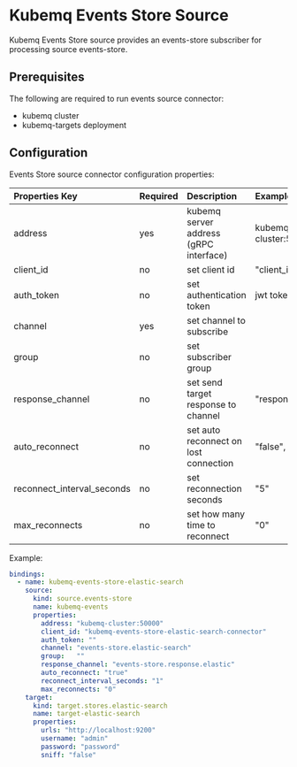 # Kubemq Events Store Source

Kubemq Events Store source provides an events-store subscriber for processing source events-store.

## Prerequisites
The following are required to run events source connector:

- kubemq cluster
- kubemq-targets deployment


## Configuration

Events Store source connector configuration properties:

| Properties Key             | Required | Description                           | Example            |
|:---------------------------|:---------|:--------------------------------------|:-------------------|
| address                    | yes      | kubemq server address (gRPC interface) | kubemq-cluster:50000 |
| client_id                  | no       | set client id                         | "client_id"        |
| auth_token                 | no       | set authentication token              | jwt token          |
| channel                    | yes      | set channel to subscribe              |                    |
| group                      | no       | set subscriber group                  |                    |
| response_channel             | no       | set send target response to channel   | "response.channel" |
| auto_reconnect             | no       | set auto reconnect on lost connection | "false", "true"    |
| reconnect_interval_seconds | no       | set reconnection seconds              | "5"                |
| max_reconnects             | no       | set how many time to reconnect        | "0"                |






Example:

```yaml
bindings:
  - name: kubemq-events-store-elastic-search
    source:
      kind: source.events-store
      name: kubemq-events
      properties:
        address: "kubemq-cluster:50000"
        client_id: "kubemq-events-store-elastic-search-connector"
        auth_token: ""
        channel: "events-store.elastic-search"
        group:   ""
        response_channel: "events-store.response.elastic"
        auto_reconnect: "true"
        reconnect_interval_seconds: "1"
        max_reconnects: "0"
    target:
      kind: target.stores.elastic-search
      name: target-elastic-search
      properties:
        urls: "http://localhost:9200"
        username: "admin"
        password: "password"
        sniff: "false"
```

